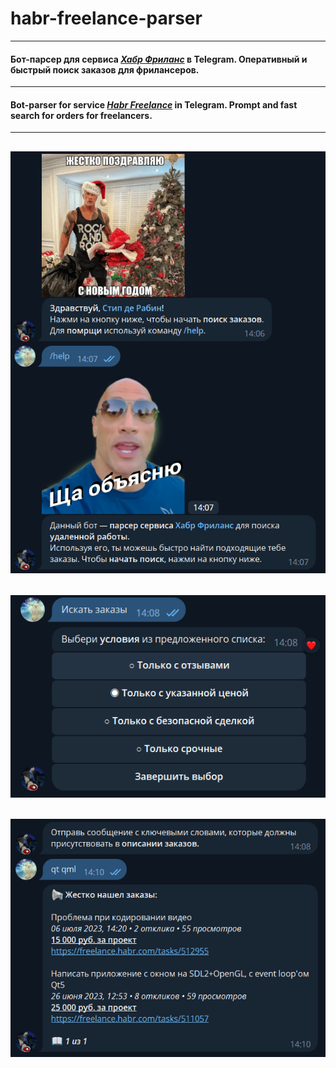 # habr-freelance-parser
---
#### Бот-парсер для сервиса *[Хабр Фриланс](https://freelance.habr.com)* в Telegram. Оперативный и быстрый поиск заказов для фрилансеров. ####
---
#### Bot-parser for service *[Habr Freelance](https://freelance.habr.com)* in Telegram. Prompt and fast search for orders for freelancers. ####
---
![Команды / commands](screenshots/screenshot_1.png)
---
![Условия / conditions](screenshots/screenshot_2.png)
---
![Запрос и результат / Request and result](screenshots/screenshot_3.png)
---
